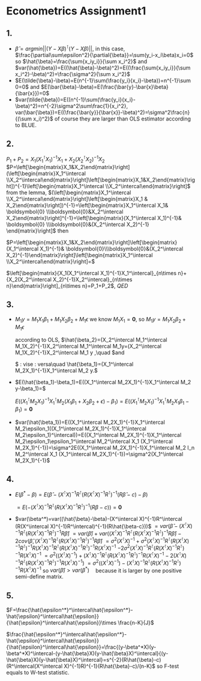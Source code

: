 <script type="text/javascript"
       src="http://cdn.mathjax.org/mathjax/latest/MathJax.js?config=TeX-AMS-MML_HTMLorMML"></script>
# Econometrics Assignment1

## 1.
- $\hat{\beta}=argmin||(Y-X\beta)^{\intercal}(Y-X\beta)||$, in this case, $\frac{\partial\sum\epsilon^2}{\partial{\beta}}=\sum(y_i-x_i\beta)x_i=0$
  so $\hat{\beta}=\frac{\sum{x_iy_i}}{\sum x_i^2}$ and $var(\hat{\beta})=E((\hat{\beta}-\beta)^2)=E((\frac{\sum{x_iy_i}}{\sum x_i^2}-\beta)^2)=\frac{\sigma^2}{\sum x_i^2}$
- $E(\tilde{\beta}-\beta)=E(n^{-1}\sum(\frac{y_i}{x_i}-\beta))=n^{-1}\sum 0=0$ and  $E(\bar{\beta}-\beta)=E(\frac{\bar{y}-\bar{x}\beta}{\bar{x}})=0$
- $var(\tilde{\beta})=E((n^{-1}\sum(\frac{y_i}{x_i}-\beta)^2)=n^{-2}\sigma^2\sum\frac{1}{x_i^2}, var(\bar{\beta})=E((\frac{\bar{y}}{\bar{x}}-\beta)^2)=\sigma^2\frac{n}{(\sum x_i)^2}$
  of course they are larger than OLS estimator according to BLUE.

## 2.
$P_1+P_2=X_1(X_1^\intercal X_1)^{-1}X_1+X_2(X_2^\intercal X_2)^{-1}X_2$
$P=\left[\begin{matrix}X_1&X_2\end{matrix}\right](\left[\begin{matrix}X_1^\intercal \\X_2^\intercal\end{matrix}\right]\left[\begin{matrix}X_1&X_2\end{matrix}\right])^{-1}\left[\begin{matrix}X_1^\intercal \\X_2^\intercal\end{matrix}\right]$ from the lemma, $(\left[\begin{matrix}X_1^\intercal \\X_2^\intercal\end{matrix}\right]\left[\begin{matrix}X_1 & X_2\end{matrix}\right])^{-1}=\left[\begin{matrix}X_1^\intercal X_1& \boldsymbol{0} \\\boldsymbol{0}&X_2^\intercal X_2\end{matrix}\right]^{-1}=\left[\begin{matrix}(X_1^\intercal X_1)^{-1}& \boldsymbol{0} \\\boldsymbol{0}&(X_2^\intercal X_2)^{-1}
\end{matrix}\right]$ then 


$P=\left[\begin{matrix}X_1&X_2\end{matrix}\right]\left[\begin{matrix}(X_1^\intercal X_1)^{-1}& \boldsymbol{0}\\\boldsymbol{0}&(X_2^\intercal X_2)^{-1}\end{matrix}\right]\left[\begin{matrix}X_1^\intercal \\X_2^\intercal\end{matrix}\right]=$



$\left[\begin{matrix}{X_1(X_1^\intercal X_1)^{-1}X_1^\intercal}_{n\times n}+{X_2(X_2^\intercal X_2)^{-1}X_2^\intercal}_{n\times n}\end{matrix}\right]_{n\times n}=P_1+P_2$, $QED$

## 3.
- $M_1 y=M_1 X_1\beta_1+M_1X_2\beta_2 +M_1 \epsilon$ we know $M_1X_1=\boldsymbol{0}$,  so $M_1y=M_1X_2\beta_2 +M_1 \epsilon$ 
  
  according to OLS, $\hat{\beta_2}=(X_2^\intercal M_1^\intercal M_1X_2)^{-1}X_2^\intercal M_1^\intercal M_1y=(X_2^\intercal M_1X_2)^{-1}X_2^\intercal M_1 y ,\quad $and

    
    $ \: vise \: versa\quad \hat{\beta_1}=(X_1^\intercal M_2X_1)^{-1}X_1^\intercal M_2 y.$ 
- $E(\hat{\beta_1}-\beta_1)=E((X_1^\intercal M_2X_1)^{-1}X_1^\intercal M_2 y-\beta_1)=$
  
  
  
  $E((X_1^\intercal M_2X_1)^{-1}X_1^\intercal M_2  (X_1\beta_1+X_2\beta_2+\epsilon)-\beta_1)=E((X_1^\intercal M_2X_1)^{-1}X_1^\intercal M_2X_1\beta_1-\beta_1)=\boldsymbol{0}$
- $var(\hat{\beta_1})=E((X_1^\intercal M_2X_1)^{-1}X_1^\intercal M_2\epsilon_1((X_1^\intercal M_2X_1)^{-1}X_1^\intercal M_2\epsilon_1)^\intercal))=E((X_1^\intercal M_2X_1)^{-1}X_1^\intercal M_2\epsilon_1\epsilon_1^\intercal M_2^\intercal X_1 (X_1^\intercal M_2X_1)^{-1})=\sigma^2E((X_1^\intercal M_2X_1)^{-1}X_1^\intercal M_2 I_n M_2^\intercal X_1 (X_1^\intercal M_2X_1)^{-1})=\sigma^2(X_1^\intercal M_2X_1)^{-1}$
  
## 4.

- $E(\beta^*-\beta)=E(\hat{\beta}-(X^\intercal X)^{-1}R^\intercal (R(X^\intercal X)^{-1}R^\intercal)^{-1}(R\hat{\beta}-c)-\beta)$
  
  $=E(-(X^\intercal X)^{-1}R^\intercal (R(X^\intercal X)^{-1}R^\intercal)^{-1}(R\beta-c))=\boldsymbol{0}$

- $var(\beta^*)=var((\hat{\beta}-\beta)-(X^\intercal X)^{-1}R^\intercal (R(X^\intercal X)^{-1}R^\intercal)^{-1}(R\hat{\beta-c}))$
  $=var(\hat{\beta}-(X^\intercal X)^{-1}R^\intercal (R(X^\intercal X)^{-1}R^\intercal)^{-1}R\hat{\beta})$
  $=var(\hat{\beta})+var((X^\intercal X)^{-1}R^\intercal (R(X^\intercal X)^{-1}R^\intercal)^{-1}R\hat{\beta})-2cov(\hat{\beta},(X^\intercal X)^{-1}R^\intercal (R(X^\intercal X)^{-1}R^\intercal)^{-1}R\hat{\beta})$
  $=\sigma^2(X^\intercal X)^{-1}+\sigma^2(X^\intercal X)^{-1}R^\intercal (R(X^\intercal X)^{-1}R^\intercal)^{-1}R(X^\intercal X)^{-1}R^\intercal (R(X^\intercal X)^{-1}R^\intercal)^{-1}R(X^\intercal X)^{-1}$
  $-2\sigma^2(X^\intercal X)^{-1}R^\intercal (R(X^\intercal X)^{-1}R^\intercal)^{-1}R(X^\intercal X)^{-1}$
  $=\sigma^2((X^\intercal X)^{-1})+(X^\intercal X)^{-1}R^\intercal(R(X^\intercal X)^{-1}R^\intercal)^{-1}R(X^\intercal X)^{-1}-2(X^\intercal X)^{-1}R^\intercal(R(X^\intercal X)^{-1}R^\intercal)^{-1}R(X^\intercal X)^{-1})$
  $=\sigma^2((X^\intercal X)^{-1})-(X^\intercal X)^{-1}R^\intercal(R(X^\intercal X)^{-1}R^\intercal)^{-1}R(X^\intercal X)^{-1}$
   so $var(\hat{\beta})>var(\beta^*)\quad$because it is larger  by one  positive semi-define matrix.

## 5. 
$F=\frac{\hat{\epsilon^*}^\intercal\hat{\epsilon^*}-\hat{\epsilon}^\intercal\hat{\epsilon}}{\hat{\epsilon}^\intercal\hat{\epsilon}}\times \frac{n-K}{J}$

$\frac{\hat{\epsilon^*}^\intercal\hat{\epsilon^*}-\hat{\epsilon}^\intercal\hat{\epsilon}}{\hat{\epsilon}^\intercal\hat{\epsilon}}=\frac{(y-\beta^*X)(y-\beta^*X)^\intercal-(y-\hat{\beta}X)(y-\hat{\beta}X)^\intercal}{(y-\hat{\beta}X)(y-\hat{\beta}X)^\intercal}=s^{-2}(R\hat{\beta}-c)(R^\intercal(X^\intercal X)^{-1}R)^{-1}(R\hat{\beta}-c)/(n-K)$ so F-test equals to W-test statistic.